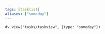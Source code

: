 ```yaml
---
tags: [tasklist]
aliases: ["someday"]
---
```

```dataviewjs
dv.view("tasks/taskview", {type: "someday"})
```
